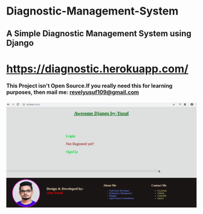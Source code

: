 # Diagnostic-Management-System

## A Simple Diagnostic Management System using Django

# https://diagnostic.herokuapp.com/

#### This Project isn't Open Source.If you really need this for learning purposes, then mail me: revelyusuf109@gmail.com

![Screenshot](diagnostic/1.png)


